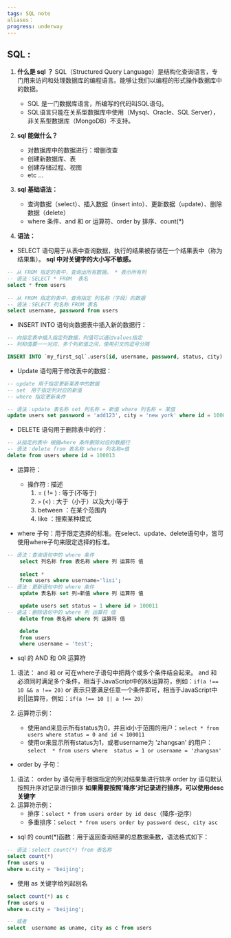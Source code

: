 ```yaml
---
tags: SQL note
aliases：
progress: underway
---
```


## SQL :
1. **什么是 sql ？**
	SQL（Structured Query Language）是结构化查询语言，专门用来访问和处理数据库的编程语言。能够让我们以编程的形式操作数据库中的数据。
	- SQL 是一门数据库语言，所编写的代码叫SQL语句。
	- SQL语言只能在关系型数据库中使用（Mysql、Oracle、SQL Server），非关系型数据库（MongoDB）不支持。

2. **sql 能做什么？**
	- 对数据库中的数据进行：增删改查
	- 创建新数据库、表
	- 创建存储过程、视图
	- etc ...

3. **sql 基础语法：**
	- 查询数据（select）、插入数据（insert into）、更新数据（update）、删除数据（delete）
	- where 条件、and 和 or 运算符、order by 排序、count(*)  

4. **语法：**
- SELECT 语句用于从表中查询数据，执行的结果被存储在一个结果表中（称为结果集）。 **sql 中对关键字的大小写不敏感。**
```sql
-- 从 FROM 指定的表中，查询出所有数据。 * 表示所有列  
-- 语法：SELECT * FROM  表名  
select * from users  
  
-- 从 FROM 指定的表中，查询指定 列名称（字段）的数据  
-- 语法：SELECT 列名称 FROM 表名  
select username, password from users
```

- INSERT INTO 语句向数据表中插入新的数据行：
```sql
-- 向指定表中插入指定列数据，列值可以通过values指定
-- 列和值要一一对应，多个列和值之间，使用引文的逗号分隔

INSERT INTO `my_first_sql`.users(id, username, password, status, city) values (100011,'lisi','123123',0,'beijing');
```

- Update 语句用于修改表中的数据：
```sql
-- update 用于指定更新某表中的数据
-- set　用于指定列对应的新值
-- where 指定更新条件

-- 语法：update 表名称 set 列名称 = 新值 where 列名称 = 某值
update users set password = 'add123', city = 'new york' where id = 100011
```

- DELETE 语句用于删除表中的行：
```sql
-- 从指定的表中 根据where 条件删除对应的数据行
-- 语法：delete from 表名称 where 列名称=值
delete from users where id = 100013
```

- 运算符：
	- 操作符 : 描述
		1. = ( != ) : 等于(不等于)
		2. `>` (<) : 大于（小于）以及大小等于
		3. between ：在某个范围内
		4. like ：搜索某种模式

- where 子句：用于限定选择的标准。在select、update、delete语句中，皆可使用where子句来限定选择的标准。
```sql
-- 语法：查询语句中的 where 条件
	select 列名称 from 表名称 where 列 运算符 值
	
	select *  
	from users where username='lisi';
-- 语法：更新语句中的 where 条件
	update 表名称 set 列=新值 where 列 运算符 值

	update users set status = 1 where id > 100011
-- 语法：删除语句中的 where 列 运算符 值
	delete from 表名称 where 列 运算符 值

	delete  
	from users  
	where username = 'test';
```

- sql 的 AND 和 OR 运算符
1. 语法：
	and 和 or 可在where子语句中把两个或多个条件结合起来。
	and 和 必须同时满足多个条件，相当于JavaScript中的&&运算符，例如：`if(a !== 10 && a !== 20)`
	or 表示只要满足任意一个条件即可，相当于JavaScript中的||运算符，例如：`if(a !== 10 || a !== 20)`

2. 运算符示例：
	- 使用and来显示所有status为0，并且id小于范围的用户：`select * from users where status = 0 and id < 100011`
	- 使用or来显示所有status为1，或者username为 'zhangsan' 的用户：`select  * from users where  status = 1 or username = 'zhangsan'`

- order by 子句：
1. 语法：
	order by 语句用于根据指定的列对结果集进行排序
	order by 语句默认按照升序对记录进行排序
	**如果需要按照’降序‘对记录进行排序，可以使用desc关键字**
2. 运算符示例：
	- 排序：`select * from users order by id desc`（降序-逆序）
	- 多重排序：`select * from users order by password desc, city asc`

- sql 的 count(*)函数：用于返回查询结果的总数据条数，语法格式如下：
```sql
-- 语法：select count(*) from 表名称
select count(*)  
from users u  
where u.city = 'beijing';
```

- 使用 as 关键字给列起别名
```sql
select count(*) as c  
from users u  
where u.city = 'beijing';

-- 或者
select  username as uname, city as c from users
```
